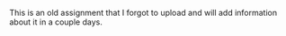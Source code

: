 This is an old assignment that I forgot to upload and will add information about it in a couple days.
